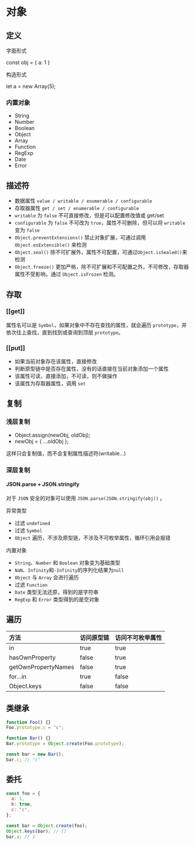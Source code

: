# 对象

## 定义

字面形式

const obj = { a: 1 }

构造形式

let a = new Array(5);

### 内置对象

- String
- Number
- Boolean
- Object
- Array
- Function
- RegExp
- Date
- Error

## 描述符

- 数据属性 `value / writable / enumerable / configurable`
- 存取器属性 `get / set / enumerable / configurable`
- `writable` 为 `false` 不可直接修改，但是可以配置修改值或 get/set
- `configurable` 为 `false` 不可改为 `true`，属性不可删除，但可以将 `writable` 变为 `false`
- `Object.preventExtensions()` 禁止对象扩展，可通过调用 `Object.esExtensible()` 来检测
- `Object.seal()` 除不可扩展外，属性不可配置，可通过`Object.isSealed()`来检测
- `Object.freeze()` 更加严格，除不可扩展和不可配置之外，不可修改，存取器属性不受影响，通过 `Object.isFrozen` 检测。

## 存取

### [[get]]

属性名可以是 `Symbol`，如果对象中不存在查找的属性，就会遍历 `prototype`，并依次往上查找，直到找到或查询到顶层 `prototype`。

### [[put]]

- 如果当前对象存在该属性，直接修改
- 判断原型链中是否存在属性，没有的话直接在当前对象添加一个属性
- 该属性可读，直接添加，不可读，则不做操作
- 该属性为存取器属性，调用 `set`

## 复制

### 浅层复制

- Object.assign(newObj, oldObj);
- newObj = { ...oldObj };

这样只会复制值，而不会复制属性描述符(writable...)

### 深层复制

#### JSON.parse + JSON.stringify

对于 `JSON` 安全的对象可以使用 `JSON.parse(JSON.stringify(obj))` 。

异常类型

- 过滤 `undefined`
- 过滤 `Symbol`
- `Object` 遍历，不涉及原型链，不涉及不可枚举属性，循环引用会报错

内置对象

- `String`、`Number` 和 `Boolean` 对象变为基础类型
- `NaN`、`Infinity`和`-Infinity`的序列化结果为`null`
- `Object` 与 `Array` 会进行遍历
- 过滤 `Function`
- `Date` 类型无法还原，得到的是字符串
- `RegExp` 和 `Error` 类型得到的是空对象

## 遍历

| 方法                | 访问原型链 | 访问不可枚举属性 |
| :------------------ | :--------- | :--------------- |
| in                  | true       | true             |
| hasOwnProperty      | false      | true             |
| getOwnPropertyNames | false      | true             |
| for...in            | true       | false            |
| Object.keys         | false      | false            |

## 类继承

```js
function Foo() {}
Foo.prototype.c = "c";

function Bar() {}
Bar.prototype = Object.create(Foo.prototype);

const bar = new Bar();
bar.c; // "c"
```

## 委托

```js
const foo = {
  a: 1,
  b: true,
  c: "c",
};

const bar = Object.create(foo);
Object.keys(bar); // []
bar.a; // 1
```
